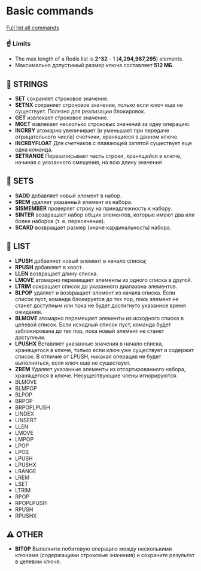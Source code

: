 # Basic commands 
[Full list all commands](https://redis.io/commands)   

### ☝ Limits
* The max length of a Redis list is **2^32** - 1 (**4,294,967,295**) elements.  
* Максимально допустимый размер ключа составляет **512 МБ**.

## 📑 STRINGS  
* **SET** сохраняет строковое значение.  
* **SETNX** сохраняет строковое значение, только если ключ еще не существует. Полезно для реализации блокировок.  
* **GET** извлекает строковое значение.    
* **MGET** извлекает несколько строковых значений за одну операцию.  
* **INCRBY** атомарно увеличивает (и уменьшает при передаче отрицательного числа) счетчики, хранящиеся в данном ключе.  
* **INCRBYFLOAT** Для счетчиков с плавающей запятой существует еще одна команда. 
* **SETRANGE** Перезаписывает часть строки, хранящейся в ключе, начиная с указанного смещения, на всю длину значения    

## 📝 SETS
* **SADD** добавляет новый элемент в набор. 
* **SREM** удаляет указанный элемент из набора.  
* **SISMEMBER** проверяет строку на принадлежность к набору. 
* **SINTER** возвращает набор общих элементов, которые имеют два или более наборов (т. е. пересечение).    
* **SCARD** возвращает размер (иначе кардинальность) набора.  



## 📄 LIST  
* **LPUSH** добавляет новый элемент в начало списка;    
* **RPUSH** добавляет в хвост.  
* **LLEN** возвращает длину списка.  
* **LMOVE** атомарно перемещает элементы из одного списка в другой.  
* **LTRIM** сокращает список до указанного диапазона элементов. 
* **BLPOP** удаляет и возвращает элемент из начала списка. Если список пуст, команда блокируется до тех пор, пока элемент не станет доступным или пока не будет достигнуто указанное время ожидания.     
* **BLMOVE** атомарно перемещает элементы из исходного списка в целевой список. Если исходный список пуст, команда будет заблокирована до тех пор, пока новый элемент не станет доступным.  
* **LPUSHX** Вставляет указанные значения в начало списка, хранящегося в ключе, только если ключ уже существует и содержит список. В отличие от LPUSH, никакая операция не будет выполняться, если ключ еще не существует.   
* **ZREM** Удаляет указанные элементы из отсортированного набора, хранящегося в ключе. Несуществующие члены игнорируются.    
* BLMOVE 
* BLMPOP 
* BLPOP 
* BRPOP
* BRPOPLPUSH   
* LINDEX   
* LINSERT 
* LLEN    
* LMOVE        
* LMPOP   
* LPOP        
* LPOS       
* LPUSH     
* LPUSHX          
* LRANGE         
* LREM       
* LSET      
* LTRIM        
* RPOP         
* RPOPLPUSH         
* RPUSH          
* RPUSHX            

## ⚠ OTHER
* **BITOP** Выполните побитовую операцию между несколькими ключами (содержащими строковые значения) и сохраните результат в целевом ключе.   



